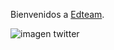 Bienvenidos a [Edteam].


[Edteam]:https://ed.team


![imagen twitter](https://pbs.twimg.com/profile_images/1201593831097016320/R-Xe2VNe_400x400.png)
